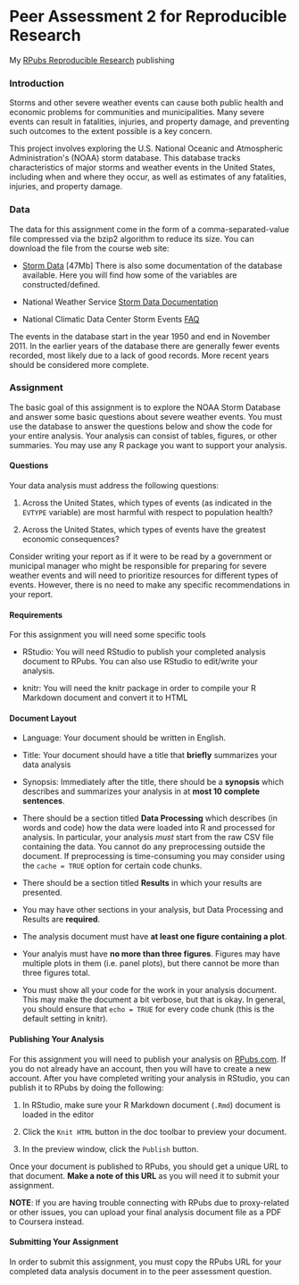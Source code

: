 # Peer Assessment 2 for Reproducible Research

My [RPubs Reproducible Research](http://rpubs.com/wagnersq/97005) publishing 


### Introduction

Storms and other severe weather events can cause both public health and economic problems for communities and municipalities. Many severe events can result in fatalities, injuries, and property damage, and preventing such outcomes to the extent possible is a key concern.

This project involves exploring the U.S. National Oceanic and Atmospheric Administration's (NOAA) storm database. This database tracks characteristics of major storms and weather events in the United States, including when and where they occur, as well as estimates of any fatalities, injuries, and property damage.

### Data

The data for this assignment come in the form of a comma-separated-value file compressed via the bzip2 algorithm to reduce its size. You can download the file from the course web site:

* [Storm Data](https://d396qusza40orc.cloudfront.net/repdata%2Fdata%2FStormData.csv.bz2) [47Mb]
There is also some documentation of the database available. Here you will find how some of the variables are constructed/defined.

* National Weather Service [Storm Data Documentation](https://d396qusza40orc.cloudfront.net/repdata%2Fpeer2_doc%2Fpd01016005curr.pdf)

* National Climatic Data Center Storm Events [FAQ](https://d396qusza40orc.cloudfront.net/repdata%2Fpeer2_doc%2FNCDC%20Storm%20Events-FAQ%20Page.pdf)

The events in the database start in the year 1950 and end in November 2011. In the earlier years of the database there are generally fewer events recorded, most likely due to a lack of good records. More recent years should be considered more complete.

### Assignment

The basic goal of this assignment is to explore the NOAA Storm Database and answer some basic questions about severe weather events. You must use the database to answer the questions below and show the code for your entire analysis. Your analysis can consist of tables, figures, or other summaries. You may use any R package you want to support your analysis.

#### Questions

Your data analysis must address the following questions:

1. Across the United States, which types of events (as indicated in the `EVTYPE` variable) are most harmful with respect to population health?

2. Across the United States, which types of events have the greatest economic consequences?

Consider writing your report as if it were to be read by a government or municipal manager who might be responsible for preparing for severe weather events and will need to prioritize resources for different types of events. However, there is no need to make any specific recommendations in your report.

#### Requirements

For this assignment you will need some specific tools

* RStudio: You will need RStudio to publish your completed analysis document to RPubs. You can also use RStudio to edit/write your analysis.

* knitr: You will need the knitr package in order to compile your R Markdown document and convert it to HTML

#### Document Layout

* Language: Your document should be written in English.

* Title: Your document should have a title that <b>briefly</b> summarizes your data analysis

* Synopsis: Immediately after the title, there should be a <b>synopsis</b> which describes and summarizes your analysis in at <b>most 10 complete sentences</b>.

* There should be a section titled <b>Data Processing</b> which describes (in words and code) how the data were loaded into R and processed for analysis. In particular, your analysis <i>must</i> start from the raw CSV file containing the data. You cannot do any preprocessing outside the document. If preprocessing is time-consuming you may consider using the `cache = TRUE` option for certain code chunks.

* There should be a section titled <b>Results</b> in which your results are presented.

* You may have other sections in your analysis, but Data Processing and Results are <b>required</b>.

* The analysis document must have <b>at least one figure containing a plot</b>.

* Your analyis must have <b>no more than three figures</b>. Figures may have multiple plots in them (i.e. panel plots), but there cannot be more than three figures total.

* You must show all your code for the work in your analysis document. This may make the document a bit verbose, but that is okay. In general, you should ensure that `echo = TRUE` for every code chunk (this is the default setting in knitr).

#### Publishing Your Analysis

For this assignment you will need to publish your analysis on [RPubs.com](http://rpubs.com/). If you do not already have an account, then you will have to create a new account. After you have completed writing your analysis in RStudio, you can publish it to RPubs by doing the following:

1. In RStudio, make sure your R Markdown document (`.Rmd`) document is loaded in the editor

2. Click the `Knit HTML` button in the doc toolbar to preview your document.

3. In the preview window, click the `Publish` button.

Once your document is published to RPubs, you should get a unique URL to that document. <b>Make a note of this URL</b> as you will need it to submit your assignment.

<b>NOTE</b>: If you are having trouble connecting with RPubs due to proxy-related or other issues, you can upload your final analysis document file as a PDF to Coursera instead.

#### Submitting Your Assignment

In order to submit this assignment, you must copy the RPubs URL for your completed data analysis document in to the peer assessment question.